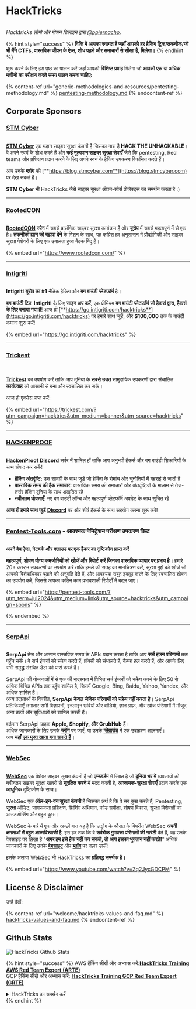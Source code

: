 # HackTricks

<figure><img src=".gitbook/assets/hacktricks.gif" alt=""><figcaption></figcaption></figure>

_Hacktricks लोगो और मोशन डिज़ाइन द्वारा_ [_@ppiernacho_](https://www.instagram.com/ppieranacho/)_._

{% hint style="success" %}
**विकि में आपका स्वागत है जहाँ आपको हर हैकिंग ट्रिक/तकनीक/जो भी मैंने CTFs, वास्तविक जीवन के ऐप्स, शोध पढ़ने और समाचारों से सीखा है, मिलेगा।**
{% endhint %}

शुरू करने के लिए इस पृष्ठ का पालन करें जहाँ आपको **विशिष्ट प्रवाह** मिलेगा जो **आपको एक या अधिक मशीनों का परीक्षण करते समय पालन करना चाहिए:**

{% content-ref url="generic-methodologies-and-resources/pentesting-methodology.md" %}
[pentesting-methodology.md](generic-methodologies-and-resources/pentesting-methodology.md)
{% endcontent-ref %}

## Corporate Sponsors

### [STM Cyber](https://www.stmcyber.com)

<figure><img src=".gitbook/assets/stm (1).png" alt=""><figcaption></figcaption></figure>

[**STM Cyber**](https://www.stmcyber.com) एक महान साइबर सुरक्षा कंपनी है जिसका नारा है **HACK THE UNHACKABLE**। वे अपने स्वयं के शोध करते हैं और **कई मूल्यवान साइबर सुरक्षा सेवाएँ** जैसे कि pentesting, Red teams और प्रशिक्षण प्रदान करने के लिए अपने स्वयं के हैकिंग उपकरण विकसित करते हैं।

आप उनके **ब्लॉग** को [**https://blog.stmcyber.com**](https://blog.stmcyber.com) पर देख सकते हैं।

**STM Cyber** भी HackTricks जैसे साइबर सुरक्षा ओपन-सोर्स प्रोजेक्ट्स का समर्थन करता है :)

***

### [RootedCON](https://www.rootedcon.com/)

<figure><img src=".gitbook/assets/image (45).png" alt=""><figcaption></figcaption></figure>

[**RootedCON**](https://www.rootedcon.com) **स्पेन** में सबसे प्रासंगिक साइबर सुरक्षा कार्यक्रम है और **यूरोप** में सबसे महत्वपूर्ण में से एक है। **तकनीकी ज्ञान को बढ़ावा देने** के मिशन के साथ, यह कांग्रेस हर अनुशासन में प्रौद्योगिकी और साइबर सुरक्षा पेशेवरों के लिए एक उबालता हुआ बैठक बिंदु है।

{% embed url="https://www.rootedcon.com/" %}

***

### [Intigriti](https://www.intigriti.com)

<figure><img src=".gitbook/assets/image (47).png" alt=""><figcaption></figcaption></figure>

**Intigriti** **यूरोप का #1** नैतिक हैकिंग और **बग बाउंटी प्लेटफॉर्म** है।

**बग बाउंटी टिप**: **Intigriti** के लिए **साइन अप करें**, एक प्रीमियम **बग बाउंटी प्लेटफॉर्म जो हैकर्स द्वारा, हैकर्स के लिए बनाया गया है**! आज ही [**https://go.intigriti.com/hacktricks**](https://go.intigriti.com/hacktricks) पर हमारे साथ जुड़ें, और **$100,000** तक के बाउंटी कमाना शुरू करें!

{% embed url="https://go.intigriti.com/hacktricks" %}

***

### [Trickest](https://trickest.com/?utm\_campaign=hacktrics\&utm\_medium=banner\&utm\_source=hacktricks)

<figure><img src=".gitbook/assets/image (48).png" alt=""><figcaption></figcaption></figure>

\
[**Trickest**](https://trickest.com/?utm\_campaign=hacktrics\&utm\_medium=banner\&utm\_source=hacktricks) का उपयोग करें ताकि आप दुनिया के **सबसे उन्नत** सामुदायिक उपकरणों द्वारा संचालित **कार्यप्रवाह** को आसानी से बना और स्वचालित कर सकें।

आज ही एक्सेस प्राप्त करें:

{% embed url="https://trickest.com/?utm_campaign=hacktrics&utm_medium=banner&utm_source=hacktricks" %}

***

### [HACKENPROOF](https://bit.ly/3xrrDrL)

<figure><img src=".gitbook/assets/image (50).png" alt=""><figcaption></figcaption></figure>

[**HackenProof Discord**](https://discord.com/invite/N3FrSbmwdy) सर्वर में शामिल हों ताकि आप अनुभवी हैकर्स और बग बाउंटी शिकारियों के साथ संवाद कर सकें!

* **हैकिंग अंतर्दृष्टि:** उस सामग्री के साथ जुड़ें जो हैकिंग के रोमांच और चुनौतियों में गहराई से जाती है
* **वास्तविक समय की हैक समाचार:** वास्तविक समय की समाचारों और अंतर्दृष्टियों के माध्यम से तेज़-तर्रार हैकिंग दुनिया के साथ अद्यतित रहें
* **नवीनतम घोषणाएँ:** नए बग बाउंटी लॉन्च और महत्वपूर्ण प्लेटफॉर्म अपडेट के साथ सूचित रहें

**आज ही हमारे साथ जुड़ें** [**Discord**](https://discord.com/invite/N3FrSbmwdy) पर और शीर्ष हैकर्स के साथ सहयोग करना शुरू करें!

***

### [Pentest-Tools.com](https://pentest-tools.com/?utm\_term=jul2024\&utm\_medium=link\&utm\_source=hacktricks\&utm\_campaign=spons) - आवश्यक पेनिट्रेशन परीक्षण उपकरण किट

<figure><img src="/.gitbook/assets/pentest-tools.svg" alt=""><figcaption></figcaption></figure>

**अपने वेब ऐप्स, नेटवर्क और क्लाउड पर एक हैकर का दृष्टिकोण प्राप्त करें**

**महत्वपूर्ण, शोषण योग्य कमजोरियों को खोजें और रिपोर्ट करें जिनका वास्तविक व्यापार पर प्रभाव है।** हमारे 20+ कस्टम उपकरणों का उपयोग करें ताकि हमले की सतह का मानचित्रण करें, सुरक्षा मुद्दों को खोजें जो आपको विशेषाधिकार बढ़ाने की अनुमति देते हैं, और आवश्यक सबूत इकट्ठा करने के लिए स्वचालित शोषण का उपयोग करें, जिससे आपका कठिन काम प्रभावशाली रिपोर्टों में बदल जाए।

{% embed url="https://pentest-tools.com/?utm_term=jul2024&utm_medium=link&utm_source=hacktricks&utm_campaign=spons" %}


{% endembed %}

***

### [SerpApi](https://serpapi.com/)

<figure><img src=".gitbook/assets/image (1254).png" alt=""><figcaption></figcaption></figure>

**SerpApi** तेज और आसान वास्तविक समय के APIs प्रदान करता है ताकि आप **सर्च इंजन परिणामों** तक पहुँच सकें। वे सर्च इंजनों को स्क्रैप करते हैं, प्रॉक्सी को संभालते हैं, कैप्चा हल करते हैं, और आपके लिए सभी समृद्ध संरचित डेटा को पार्स करते हैं।

SerpApi की योजनाओं में से एक की सदस्यता में विभिन्न सर्च इंजनों को स्क्रैप करने के लिए 50 से अधिक विभिन्न APIs तक पहुँच शामिल है, जिसमें Google, Bing, Baidu, Yahoo, Yandex, और अधिक शामिल हैं।\
अन्य प्रदाताओं के विपरीत, **SerpApi केवल जैविक परिणामों को स्क्रैप नहीं करता है**। SerpApi प्रतिक्रियाएँ लगातार सभी विज्ञापनों, इनलाइन छवियों और वीडियो, ज्ञान ग्राफ़, और खोज परिणामों में मौजूद अन्य तत्वों और सुविधाओं को शामिल करती हैं।

वर्तमान SerpApi ग्राहक **Apple, Shopify, और GrubHub** हैं।\
अधिक जानकारी के लिए उनके [**ब्लॉग**](https://serpapi.com/blog/) पर जाएँ, या उनके [**प्लेग्राउंड**](https://serpapi.com/playground) में एक उदाहरण आज़माएँ।\
आप **यहाँ** [**एक मुफ्त खाता बना सकते हैं**](https://serpapi.com/users/sign\_up)**।**

***

### [WebSec](https://websec.nl/)

<figure><img src=".gitbook/assets/websec (1).svg" alt=""><figcaption></figcaption></figure>

[**WebSec**](https://websec.nl) एक पेशेवर साइबर सुरक्षा कंपनी है जो **एम्स्टर्डम** में स्थित है जो **दुनिया भर में** व्यवसायों को नवीनतम साइबर सुरक्षा खतरों से **सुरक्षित करने** में मदद करती है, **आक्रामक-सुरक्षा सेवाएँ** प्रदान करके एक **आधुनिक** दृष्टिकोण के साथ।

WebSec एक **ऑल-इन-वन सुरक्षा कंपनी** है जिसका अर्थ है कि वे सब कुछ करते हैं; Pentesting, **सुरक्षा** ऑडिट, जागरूकता प्रशिक्षण, फ़िशिंग अभियान, कोड समीक्षा, शोषण विकास, सुरक्षा विशेषज्ञों का आउटसोर्सिंग और बहुत कुछ।

WebSec के बारे में एक और अच्छी बात यह है कि उद्योग के औसत के विपरीत WebSec **अपनी क्षमताओं में बहुत आत्मविश्वासी है**, इस हद तक कि वे **सर्वश्रेष्ठ गुणवत्ता परिणामों की गारंटी** देते हैं, यह उनके वेबसाइट पर लिखा है "**अगर हम इसे हैक नहीं कर सकते, तो आप इसका भुगतान नहीं करते!**" अधिक जानकारी के लिए उनके [**वेबसाइट**](https://websec.nl/en/) और [**ब्लॉग**](https://websec.nl/blog/) पर नज़र डालें!

इसके अलावा WebSec भी HackTricks का **प्रतिबद्ध समर्थक है।**

{% embed url="https://www.youtube.com/watch?v=Zq2JycGDCPM" %}

## License & Disclaimer

उन्हें देखें:

{% content-ref url="welcome/hacktricks-values-and-faq.md" %}
[hacktricks-values-and-faq.md](welcome/hacktricks-values-and-faq.md)
{% endcontent-ref %}

## Github Stats

![HackTricks Github Stats](https://repobeats.axiom.co/api/embed/68f8746802bcf1c8462e889e6e9302d4384f164b.svg)

{% hint style="success" %}
AWS हैकिंग सीखें और अभ्यास करें:<img src=".gitbook/assets/arte.png" alt="" data-size="line">[**HackTricks Training AWS Red Team Expert (ARTE)**](https://training.hacktricks.xyz/courses/arte)<img src=".gitbook/assets/arte.png" alt="" data-size="line">\
GCP हैकिंग सीखें और अभ्यास करें: <img src=".gitbook/assets/grte.png" alt="" data-size="line">[**HackTricks Training GCP Red Team Expert (GRTE)**<img src=".gitbook/assets/grte.png" alt="" data-size="line">](https://training.hacktricks.xyz/courses/grte)

<details>

<summary>HackTricks का समर्थन करें</summary>

* [**सदस्यता योजनाएँ**](https://github.com/sponsors/carlospolop) देखें!
* **हमारे** 💬 [**Discord समूह**](https://discord.gg/hRep4RUj7f) या [**टेलीग्राम समूह**](https://t.me/peass) में शामिल हों या **हमें** **Twitter** 🐦 [**@hacktricks\_live**](https://twitter.com/hacktricks\_live)** पर फॉलो करें।**
* हैकिंग ट्रिक्स साझा करें और [**HackTricks**](https://github.com/carlospolop/hacktricks) और [**HackTricks Cloud**](https://github.com/carlospolop/hacktricks-cloud) गिटहब रिपोजिटरी में PR सबमिट करें।

</details>
{% endhint %}
